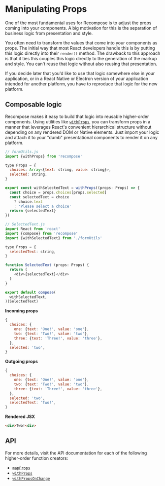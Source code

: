 # Manipulating Props

One of the most fundamental uses for Recompose is to adjust the props coming into your components. A big motivation for this is the separation of business logic from presentation and style.

You often need to transform the values that come into your components as props. The initial way that most React developers handle this is by putting this logic directly into their `render()` method. The drawback to this approach is that it ties this couples this logic directly to the generation of the markup and style. You can't reuse that logic without also reusing that presentation.

If you decide later that you'd like to use that logic somewhere else in your application, or in a React Native or Electron version of your application intended for another platform, you have to reproduce that logic for the new platform.

## Composable logic

Recompose makes it easy to build that logic into reusable higher-order components. Using utilities like [`withProps`](api/withprops.md), you can transform props in a manner that leverages React's convenient hierarchical structure without depending on any rendered DOM or Native elements. Just import your logic and attach it to your "dumb" presentational components to render it on any platform.

```js
// formUtils.js
import {withProps} from 'recompose'

type Props = {
  choices: Array<{text: string, value: string}>,
  selected: string,
}

export const withSelectedText = withProps((props: Props) => {
  const choice = props.choices[props.selected]
  const selectedText = choice
    ? choice.text
    : 'Please select a choice'
  return {selectedText}
})
```

```js
// SelectedText.js
import React from 'react'
import {compose} from 'recompose'
import {withSelectedText} from './formUtils'

type Props = {
  selectedText: string,
}

function SelectedText (props: Props) {
  return (
    <div>{selectedText}</div>
  )
}

export default compose(
  withSelectedText,
)(SelectedText)
```

**Incoming props**

```js
{
  choices: {
    one: {text: 'One!', value: 'one'},
    two: {text: 'Two!', value: 'two'},
    three: {text: 'Three!', value: 'three'},
  },
  selected: 'two',
}
```

**Outgoing props**

```js
{
  choices: {
    one: {text: 'One!', value: 'one'},
    two: {text: 'Two!', value: 'two'},
    three: {text: 'Three!', value: 'three'},
  },
  selected: 'two',
  selectedText: 'Two!',
}
```

**Rendered JSX**

```html
<div>Two!<div>
```

## API

For more details, visit the API documentation for each of the following higher-order function creators:

* [`mapProps`](api/mapprops.md)
* [`withProps`](api/withprops.md)
* [`withPropsOnChange`](api/withpropsonchange.md)